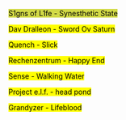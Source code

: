 <span style="background-color: #D2DA46"><a href="https://www.youtube.com/watch?v=QMV3A65PTG0" style="color: black; text-decoration: none;">S1gns of L1fe - Synesthetic State</a></span>

<mark><a href="https://www.youtube.com/watch?v=HhmHj1Wn5s4" style="color: black; text-decoration: none;">Dav Dralleon - Sword Ov Saturn</a></mark>

<mark><a href="https://www.youtube.com/watch?v=Q13-FiOJvFk" style="color: black; text-decoration: none;">Quench - Slick</a></mark>

<mark><a href="https://www.youtube.com/watch?v=Jydilwi-ric" style="color: black; text-decoration: none;">Rechenzentrum - Happy End</a></mark>

<mark><a href="https://www.youtube.com/watch?v=w9sSkEWbopA" style="color: black; text-decoration: none;">Sense - Walking Water</a></mark>

<mark><a href="https://www.youtube.com/watch?v=YGCLUFllkjw" style="color: black; text-decoration: none;">Project e.l.f. - head pond</a></mark>

<mark><a href="https://www.youtube.com/watch?v=yH1kp0A_LzQ" style="color: black; text-decoration: none;">Grandyzer - Lifeblood</a></mark>